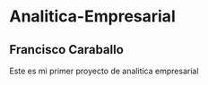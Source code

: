 # Analitica-Empresarial
## Francisco Caraballo

Este es mi primer proyecto de analitica empresarial
